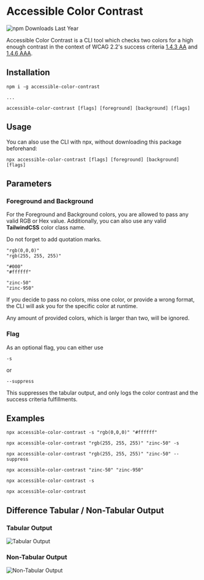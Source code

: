 # Accessible Color Contrast

![npm Downloads Last Year](https://img.shields.io/npm/dy/accessible-color-contrast)

Accessible Color Contrast is a CLI tool which checks two colors for a high enough contrast in the context of WCAG 2.2's success criteria [1.4.3 AA](https://www.w3.org/TR/WCAG22/#contrast-minimum) and [1.4.6 AAA](https://www.w3.org/TR/WCAG22/#contrast-enhanced).

## Installation

```
npm i -g accessible-color-contrast

...

accessible-color-contrast [flags] [foreground] [background] [flags]
```

## Usage

You can also use the CLI with npx, without downloading this package beforehand:

```
npx accessible-color-contrast [flags] [foreground] [background] [flags]
```

## Parameters

### Foreground and Background

For the Foreground and Background colors, you are allowed to pass any valid RGB or Hex value. Additionally, you can also use any valid **TailwindCSS** color class name.

Do not forget to add quotation marks.

```
"rgb(0,0,0)"
"rgb(255, 255, 255)"

"#000"
"#ffffff"

"zinc-50"
"zinc-950"
```

If you decide to pass no colors, miss one color, or provide a wrong format, the CLI will ask you for the specific color at runtime.

Any amount of provided colors, which is larger than two, will be ignored.

### Flag

As an optional flag, you can either use

```
-s
```

or

```
--suppress
```

This suppresses the tabular output, and only logs the color contrast and the success criteria fulfillments.

## Examples

```
npx accessible-color-contrast -s "rgb(0,0,0)" "#ffffff"

npx accessible-color-contrast "rgb(255, 255, 255)" "zinc-50" -s

npx accessible-color-contrast "rgb(255, 255, 255)" "zinc-50" --suppress

npx accessible-color-contrast "zinc-50" "zinc-950"

npx accessible-color-contrast -s

npx accessible-color-contrast
```

## Difference Tabular / Non-Tabular Output

### Tabular Output

![Tabular Output](https://github.com/user-attachments/assets/6a26f7fb-fc43-4a90-98bd-b3c7d9128bcd)

### Non-Tabular Output

![Non-Tabular Output](https://github.com/user-attachments/assets/a00efbf3-886e-44e6-9f15-9a137860b069)
